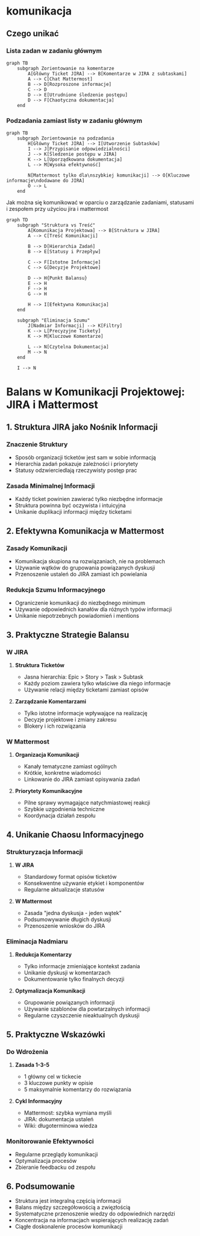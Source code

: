 # komunikacja

## Czego unikać

### Lista zadan w zadaniu głównym

```mermaid
graph TB
    subgraph Zorientowanie na komentarze
        A[Główny Ticket JIRA] --> B[Komentarze w JIRA z subtaskami]
        A --> C[Chat Mattermost]
        B --> D[Rozproszone informacje]
        C --> D
        D --> E[Utrudnione śledzenie postępu]
        D --> F[Chaotyczna dokumentacja]        
    end
```

### Podzadania zamiast listy w zadaniu głównym

```mermaid
graph TB
    subgraph Zorientowanie na podzadania
        H[Główny Ticket JIRA] --> I[Utworzenie Subtasków]
        I --> J[Przypisanie odpowiedzialności]
        J --> K[Śledzenie postępu w JIRA]
        K --> L[Uporządkowana dokumentacja]
        L --> M[Wysoka efektywność]
        
        N[Mattermost tylko dla\nszybkiej komunikacji] --> O[Kluczowe informacje\ndodawane do JIRA]
        O --> L
    end

```
    
Jak można się komunikować w oparciu o zarządzanie zadaniami, statusami i zespołem przy użyciou jira i mattermost

```mermaid
graph TD
    subgraph "Struktura vs Treść"
        A[Komunikacja Projektowa] --> B[Struktura w JIRA]
        A --> C[Treść Komunikacji]
        
        B --> D[Hierarchia Zadań]
        B --> E[Statusy i Przepływ]
        
        C --> F[Istotne Informacje]
        C --> G[Decyzje Projektowe]
        
        D --> H{Punkt Balansu}
        E --> H
        F --> H
        G --> H
        
        H --> I[Efektywna Komunikacja]
    end
    
    subgraph "Eliminacja Szumu"
        J[Nadmiar Informacji] --> K[Filtry]
        K --> L[Precyzyjne Tickety]
        K --> M[Kluczowe Komentarze]
        
        L --> N[Czytelna Dokumentacja]
        M --> N
    end
    
    I --> N
```

# Balans w Komunikacji Projektowej: JIRA i Mattermost

## 1. Struktura JIRA jako Nośnik Informacji

### Znaczenie Struktury
- Sposób organizacji ticketów jest sam w sobie informacją
- Hierarchia zadań pokazuje zależności i priorytety
- Statusy odzwierciedlają rzeczywisty postęp prac

### Zasada Minimalnej Informacji
- Każdy ticket powinien zawierać tylko niezbędne informacje
- Struktura powinna być oczywista i intuicyjna
- Unikanie duplikacji informacji między ticketami

## 2. Efektywna Komunikacja w Mattermost

### Zasady Komunikacji
- Komunikacja skupiona na rozwiązaniach, nie na problemach
- Używanie wątków do grupowania powiązanych dyskusji
- Przenoszenie ustaleń do JIRA zamiast ich powielania

### Redukcja Szumu Informacyjnego
- Ograniczenie komunikacji do niezbędnego minimum
- Używanie odpowiednich kanałów dla różnych typów informacji
- Unikanie niepotrzebnych powiadomień i mentions

## 3. Praktyczne Strategie Balansu

### W JIRA
1. **Struktura Ticketów**
   - Jasna hierarchia: Epic > Story > Task > Subtask
   - Każdy poziom zawiera tylko właściwe dla niego informacje
   - Używanie relacji między ticketami zamiast opisów

2. **Zarządzanie Komentarzami**
   - Tylko istotne informacje wpływające na realizację
   - Decyzje projektowe i zmiany zakresu
   - Blokery i ich rozwiązania

### W Mattermost
1. **Organizacja Komunikacji**
   - Kanały tematyczne zamiast ogólnych
   - Krótkie, konkretne wiadomości
   - Linkowanie do JIRA zamiast opisywania zadań

2. **Priorytety Komunikacyjne**
   - Pilne sprawy wymagające natychmiastowej reakcji
   - Szybkie uzgodnienia techniczne
   - Koordynacja działań zespołu

## 4. Unikanie Chaosu Informacyjnego

### Strukturyzacja Informacji
1. **W JIRA**
   - Standardowy format opisów ticketów
   - Konsekwentne używanie etykiet i komponentów
   - Regularne aktualizacje statusów

2. **W Mattermost**
   - Zasada "jedna dyskusja - jeden wątek"
   - Podsumowywanie długich dyskusji
   - Przenoszenie wniosków do JIRA

### Eliminacja Nadmiaru
1. **Redukcja Komentarzy**
   - Tylko informacje zmieniające kontekst zadania
   - Unikanie dyskusji w komentarzach
   - Dokumentowanie tylko finalnych decyzji

2. **Optymalizacja Komunikacji**
   - Grupowanie powiązanych informacji
   - Używanie szablonów dla powtarzalnych informacji
   - Regularne czyszczenie nieaktualnych dyskusji

## 5. Praktyczne Wskazówki

### Do Wdrożenia
1. **Zasada 1-3-5**
   - 1 główny cel w tickecie
   - 3 kluczowe punkty w opisie
   - 5 maksymalnie komentarzy do rozwiązania

2. **Cykl Informacyjny**
   - Mattermost: szybka wymiana myśli
   - JIRA: dokumentacja ustaleń
   - Wiki: długoterminowa wiedza

### Monitorowanie Efektywności
- Regularne przeglądy komunikacji
- Optymalizacja procesów
- Zbieranie feedbacku od zespołu

## 6. Podsumowanie
- Struktura jest integralną częścią informacji
- Balans między szczegółowością a zwięzłością
- Systematyczne przenoszenie wiedzy do odpowiednich narzędzi
- Koncentracja na informacjach wspierających realizację zadań
- Ciągłe doskonalenie procesów komunikacji
